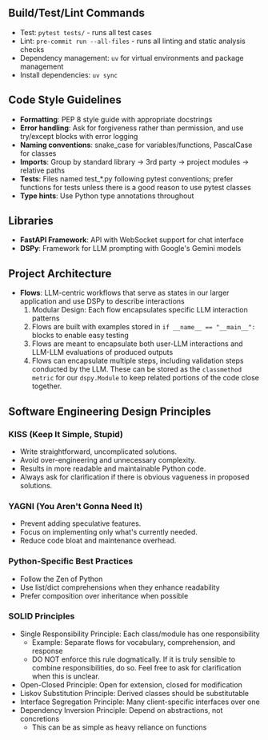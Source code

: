 ## Build/Test/Lint Commands

- Test: `pytest tests/` - runs all test cases
- Lint: `pre-commit run --all-files` - runs all linting and static analysis checks
- Dependency management: `uv` for virtual environments and package management
- Install dependencies: `uv sync`

## Code Style Guidelines

- **Formatting**: PEP 8 style guide with appropriate docstrings
- **Error handling**: Ask for forgiveness rather than permission, and use try/except blocks with error logging
- **Naming conventions**: snake_case for variables/functions, PascalCase for classes
- **Imports**: Group by standard library → 3rd party → project modules → relative paths
- **Tests**: Files named test_*.py following pytest conventions; prefer functions for tests unless there is a good reason to use pytest classes
- **Type hints**: Use Python type annotations throughout

## Libraries

- **FastAPI Framework**: API with WebSocket support for chat interface
- **DSPy**: Framework for LLM prompting with Google's Gemini models


## Project Architecture
- **Flows**: LLM-centric workflows that serve as states in our larger application and use DSPy to describe interactions
    1. Modular Design: Each flow encapsulates specific LLM interaction patterns
    2. Flows are built with examples stored in `if __name__ == "__main__":` blocks to enable easy testing
    3. Flows are meant to encapsulate both user-LLM interactions and LLM-LLM evaluations of produced outputs
    4. Flows can encapsulate multiple steps, including validation steps conducted by the LLM. These can be stored as the `classmethod` `metric` for our `dspy.Module` to keep related portions of the code close together.

## Software Engineering Design Principles

### KISS (Keep It Simple, Stupid)

- Write straightforward, uncomplicated solutions.
- Avoid over-engineering and unnecessary complexity.
- Results in more readable and maintainable Python code.
- Always ask for clarification if there is obvious vagueness in proposed solutions.

### YAGNI (You Aren't Gonna Need It)

- Prevent adding speculative features.
- Focus on implementing only what's currently needed.
- Reduce code bloat and maintenance overhead.

### Python-Specific Best Practices

- Follow the Zen of Python
- Use list/dict comprehensions when they enhance readability
- Prefer composition over inheritance when possible

### SOLID Principles

- Single Responsibility Principle: Each class/module has one responsibility
  - Example: Separate flows for vocabulary, comprehension, and response
  - DO NOT enforce this rule dogmatically. If it is truly sensible to combine responsibilities, do so. Feel free to ask for clarification when this is unclear.
- Open-Closed Principle: Open for extension, closed for modification
- Liskov Substitution Principle: Derived classes should be substitutable
- Interface Segregation Principle: Many client-specific interfaces over one
- Dependency Inversion Principle: Depend on abstractions, not concretions
    - This can be as simple as heavy reliance on functions